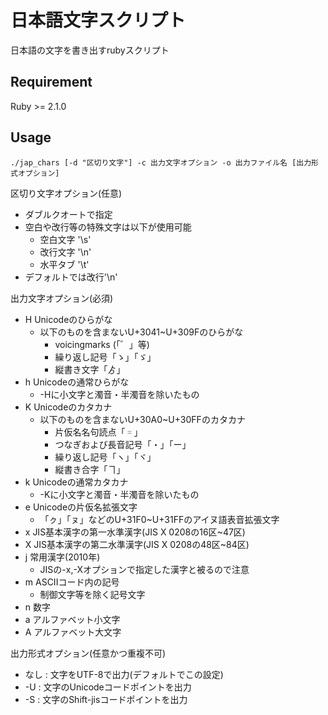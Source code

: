 日本語文字スクリプト
====

日本語の文字を書き出すrubyスクリプト

## Requirement
Ruby >= 2.1.0
## Usage
`./jap_chars [-d "区切り文字"] -c 出力文字オプション -o 出力ファイル名 [出力形式オプション]`

区切り文字オプション(任意)
* ダブルクオートで指定
* 空白や改行等の特殊文字は以下が使用可能
    * 空白文字 '\s'
    * 改行文字 '\n'
    * 水平タブ '\t'
* デフォルトでは改行'\n'

出力文字オプション(必須)
* H Unicodeのひらがな
    * 以下のものを含まないU+3041~U+309Fのひらがな
        * voicingmarks (「゛」等)
        * 繰り返し記号「ゝ」「ゞ」
        * 縦書き文字「ゟ」
* h Unicodeの通常ひらがな
    * -Hに小文字と濁音・半濁音を除いたもの
* K Unicodeのカタカナ
    * 以下のものを含まないU+30A0~U+30FFのカタカナ
        * 片仮名名句読点「゠」
        * つなぎおよび長音記号「・」「ー」
        * 繰り返し記号「ヽ」「ヾ」
        * 縦書き合字「ヿ」
* k Unicodeの通常カタカナ
    * -Kに小文字と濁音・半濁音を除いたもの
* e Unicodeの片仮名拡張文字
    * 「ㇰ」「ㇴ」などのU+31F0~U+31FFのアイヌ語表音拡張文字
* x JIS基本漢字の第一水準漢字(JIS X 0208の16区~47区)
* X JIS基本漢字の第二水準漢字(JIS X 0208の48区~84区)
* j 常用漢字(2010年)
    * JISの-x,-Xオプションで指定した漢字と被るので注意
* m ASCIIコード内の記号
    * 制御文字等を除く記号文字
* n 数字
* a アルファベット小文字
* A アルファベット大文字

出力形式オプション(任意かつ重複不可)
* なし : 文字をUTF-8で出力(デフォルトでこの設定)
* -U : 文字のUnicodeコードポイントを出力
* -S : 文字のShift-jisコードポイントを出力
